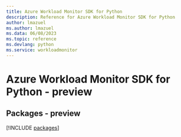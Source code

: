 ```yaml
---
title: Azure Workload Monitor SDK for Python
description: Reference for Azure Workload Monitor SDK for Python
author: lmazuel
ms.author: lmazuel
ms.data: 06/08/2023
ms.topic: reference
ms.devlang: python
ms.service: workloadmonitor
---
```

# Azure Workload Monitor SDK for Python - preview
## Packages - preview
[!INCLUDE [packages](workload-monitor-index.md)]